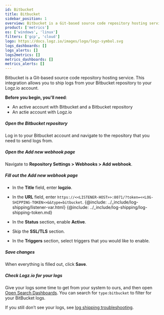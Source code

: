 ```yaml
---
id: Bitbucket
title: Bitbucket
sidebar_position: 1
overview: Bitbucket is a Git-based source code repository hosting service. This integration allows you to ship logs from your Bitbucket repository to your Logz.io account.
product: ['metrics']
os: ['windows', 'linux']
filters: ['gcp', 'cloud']
logo: https://docs.logz.io/images/logo/logz-symbol.svg
logs_dashboards: []
logs_alerts: []
logs2metrics: []
metrics_dashboards: []
metrics_alerts: []
---
```




Bitbucket is a Git-based source code repository hosting service. This integration allows you to ship logs from your Bitbucket repository to your Logz.io account.

**Before you begin, you'll need**: 

* An active account with Bitbucket and a Bitbucket repository
* An actie account with Logz.io

 

##### Open the Bitbucket repository

Log in to your Bitbucket account and navigate to the repository that you need to send logs from.

##### Open the **Add new webhook** page

Navigate to **Repository Settings > Webhooks > Add webhook**.

##### Fill out the **Add new webhook** page

* In the **Title** field, enter **logzio**.

* In the **URL** field, enter `https://<<LISTENER-HOST>>:8071/?token=<<LOG-SHIPPING-TOKEN>>&&type=bitbucket`. {@include: ../_include/log-shipping/listener-var.html} {@include: ../_include/log-shipping/log-shipping-token.md}

* In the **Status** section, enable **Active**.

* Skip the **SSL/TLS** section.

* In the **Triggers** section, select triggers that you would like to enable.

##### Save changes

When everything is filled out, click **Save**.


##### Check Logz.io for your logs

Give your logs some time to get from your system to ours, and then open [Open Search Dashboards](https://app.logz.io/#/dashboard/osd). You can search for `type:bitbucket` to filter for your BitBucket logs.
  
If you still don’t see your logs, see [log shipping troubleshooting](https://docs.logz.io/user-guide/log-shipping/log-shipping-troubleshooting.html).

 

